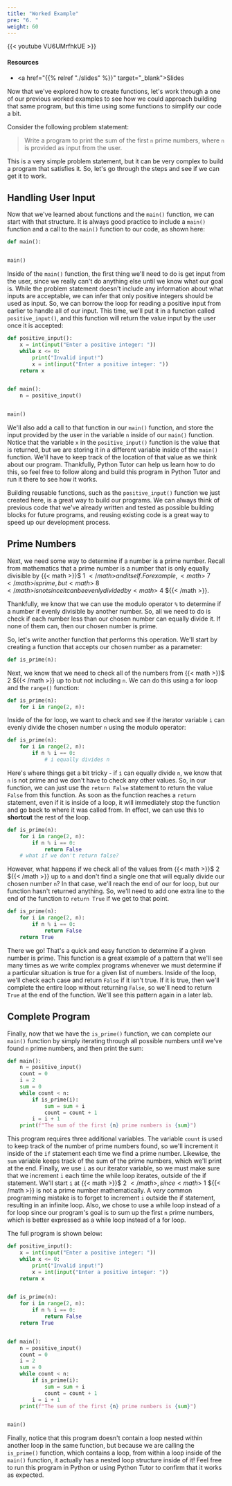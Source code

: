 ```yaml
---
title: "Worked Example"
pre: "6. "
weight: 60
---
```


{{< youtube VU6UMrfhkUE  >}}

<!-- Old: VU6UMrfhkUE -->
<!-- EAV: raw complete -->

#### Resources

* <a href="{{% relref "./slides" %}}" target="_blank">Slides</a>

Now that we've explored how to create functions, let's work through a one of our previous worked examples to see how we could approach building that same program, but this time using some functions to simplify our code a bit.

Consider the following problem statement:

> Write a program to print the sum of the first `n` prime numbers, where `n` is provided as input from the user. 

This is a very simple problem statement, but it can be very complex to build a program that satisfies it. So, let's go through the steps and see if we can get it to work.

## Handling User Input

Now that we've learned about functions and the `main()` function, we can start with that structure. It is always good practice to include a `main()` function and a call to the `main()` function to our code, as shown here:

```python
def main():


main()
```

Inside of the `main()` function, the first thing we'll need to do is get input from the user, since we really can't do anything else until we know what our goal is. While the problem statement doesn't include any information about what inputs are acceptable, we can infer that only positive integers should be used as input. So, we can borrow the loop for reading a positive input from earlier to handle all of our input. This time, we'll put it in a function called `positive_input()`, and this function will return the value input by the user once it is accepted:

```python
def positive_input():
    x = int(input("Enter a positive integer: "))
    while x <= 0:
        print("Invalid input!")
        x = int(input("Enter a positive integer: "))
    return x


def main():
    n = positive_input()


main()
```

We'll also add a call to that function in our `main()` function, and store the input provided by the user in the variable `n` inside of our `main()` function. Notice that the variable `x` in the `positive_input()` function is the value that is returned, but we are storing it in a different variable inside of the `main()` function. We'll have to keep track of the location of that value as we think about our program. Thankfully, Python Tutor can help us learn how to do this, so feel free to follow along and build this program in Python Tutor and run it there to see how it works. 

Building reusable functions, such as the `positive_input()` function we just created here, is a great way to build our programs. We can always think of previous code that we've already written and tested as possible building blocks for future programs, and reusing existing code is a great way to speed up our development process.

## Prime Numbers

Next, we need some way to determine if a number is a prime number. Recall from mathematics that a prime number is a number that is only equally divisible by {{< math >}}$ 1 ${{< /math >}} and itself. For example, {{< math >}}$ 7 ${{< /math >}} is prime, but {{< math >}}$ 8 ${{< /math >}} is not since it can be evenly divided by {{< math >}}$ 4 ${{< /math >}}. 

Thankfully, we know that we can use the modulo operator `%` to determine if a number if evenly divisible by another number. So, all we need to do is check if each number less than our chosen number can equally divide it. If none of them can, then our chosen number is prime.

So, let's write another function that performs this operation. We'll start by creating a function that accepts our chosen number as a parameter:

```python
def is_prime(n):

```

Next, we know that we need to check all of the numbers from {{< math >}}$ 2 ${{< /math >}} up to but not including `n`. We can do this using a for loop and the `range()` function:

```python
def is_prime(n):
    for i in range(2, n):

```

Inside of the for loop, we want to check and see if the iterator variable `i` can evenly divide the chosen number `n` using the modulo operator:

```python
def is_prime(n):
    for i in range(2, n):
        if n % i == 0:
            # i equally divides n
```

Here's where things get a bit tricky - if `i` can equally divide `n`, we know that `n` is not prime and we don't have to check any other values. So, in our function, we can just use the `return False` statement to return the value `False` from this function. As soon as the function reaches a `return` statement, even if it is inside of a loop, it will immediately stop the function and go back to where it was called from. In effect, we can use this to **shortcut** the rest of the loop.

```python
def is_prime(n):
    for i in range(2, n):
        if n % i == 0:
            return False
    # what if we don't return false?
```

However, what happens if we check all of the values from {{< math >}}$ 2 ${{< /math >}} up to `n` and don't find a single one that will equally divide our chosen number `n`? In that case, we'll reach the end of our for loop, but our function hasn't returned anything. So, we'll need to add one extra line to the end of the function to `return True` if we get to that point.

```python
def is_prime(n):
    for i in range(2, n):
        if n % i == 0:
            return False
    return True
```

There we go! That's a quick and easy function to determine if a given number is prime. This function is a great example of a pattern that we'll see many times as we write complex programs whenever we must determine if a particular situation is true for a given list of numbers. Inside of the loop, we'll check each case and return `False` if it isn't true. If it is true, then we'll complete the entire loop without returning `False`, so we'll need to return `True` at the end of the function. We'll see this pattern again in a later lab. 

## Complete Program

Finally, now that we have the `is_prime()` function, we can complete our `main()` function by simply iterating through all possible numbers until we've found `n` prime numbers, and then print the sum:

```python
def main():
    n = positive_input()
    count = 0
    i = 2
    sum = 0
    while count < n:
        if is_prime(i):
            sum = sum + i
            count = count + 1
        i = i + 1
    print(f"The sum of the first {n} prime numbers is {sum}")
```

This program requires three additional variables. The variable `count` is used to keep track of the number of prime numbers found, so we'll increment it inside of the `if` statement each time we find a prime number. Likewise, the `sum` variable keeps track of the sum of the prime numbers, which we'll print at the end. Finally, we use `i` as our iterator variable, so we must make sure that we increment `i` each time the while loop iterates, outside of the if statement. We'll start `i` at {{< math >}}$ 2 ${{< /math >}}, since {{< math >}}$ 1 ${{< /math >}} is not a prime number mathematically. A _very_ common programming mistake is to forget to increment `i` outside the if statement, resulting in an infinite loop. Also, we chose to use a while loop instead of a for loop since our program's goal is to sum up the first `n` prime numbers, which is better expressed as a while loop instead of a for loop.

The full program is shown below:

```python
def positive_input():
    x = int(input("Enter a positive integer: "))
    while x <= 0:
        print("Invalid input!")
        x = int(input("Enter a positive integer: "))
    return x


def is_prime(n):
    for i in range(2, n):
        if n % i == 0:
            return False
    return True


def main():
    n = positive_input()
    count = 0
    i = 2
    sum = 0
    while count < n:
        if is_prime(i):
            sum = sum + i
            count = count + 1
        i = i + 1
    print(f"The sum of the first {n} prime numbers is {sum}")


main()
```

Finally, notice that this program doesn't contain a loop nested within another loop in the same function, but because we are calling the `is_prime()` function, which contains a loop, from within a loop inside of the `main()` function, it actually has a nested loop structure inside of it! Feel free to run this program in Python or using Python Tutor to confirm that it works as expected.
